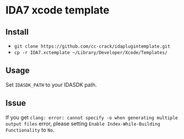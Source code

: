 # IDA7 xcode template
## Install
- `git clone https://github.com/cc-crack/idaplugintemplate.git`
- `cp -r IDA7.xctemplate ~/Library/Developer/Xcode/Templates/`

## Usage
Set `IDASDK_PATH` to your IDASDK path.
## Issue
If you get `clang: error: cannot specify -o when generating multiple output files` error,  please setting `Enable Index-While-Building Functionality` to `No`.


